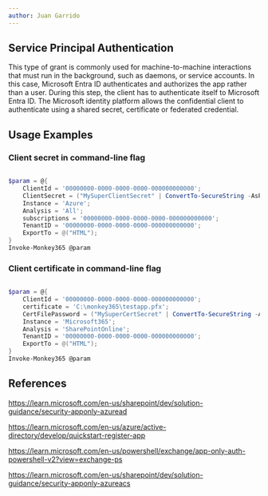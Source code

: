 ```yaml
---
author: Juan Garrido
---
```


## Service Principal Authentication

This type of grant is commonly used for machine-to-machine interactions that must run in the background, such as daemons, or service accounts. In this case, Microsoft Entra ID authenticates and authorizes the app rather than a user. During this step, the client has to authenticate itself to Microsoft Entra ID. The Microsoft identity platform allows the confidential client to authenticate using a shared secret, certificate or federated credential.

## Usage Examples

### Client secret in command-line flag

```PowerShell

$param = @{
    ClientId = '00000000-0000-0000-0000-000000000000';
    ClientSecret = ("MySuperClientSecret" | ConvertTo-SecureString -AsPlainText -Force)
    Instance = 'Azure';
    Analysis = 'All';
    subscriptions = '00000000-0000-0000-0000-000000000000';
    TenantID = '00000000-0000-0000-0000-000000000000';
    ExportTo = @("HTML");
}
Invoke-Monkey365 @param

```

### Client certificate in command-line flag

```PowerShell

$param = @{
    ClientId = '00000000-0000-0000-0000-000000000000';
    certificate = 'C:\monkey365\testapp.pfx';
    CertFilePassword = ("MySuperCertSecret" | ConvertTo-SecureString -AsPlainText -Force);
    Instance = 'Microsoft365';
    Analysis = 'SharePointOnline';
    TenantID = '00000000-0000-0000-0000-000000000000';
    ExportTo = @("HTML");
}
Invoke-Monkey365 @param

```

## References

<a href='https://learn.microsoft.com/en-us/sharepoint/dev/solution-guidance/security-apponly-azuread' target='_blank'>https://learn.microsoft.com/en-us/sharepoint/dev/solution-guidance/security-apponly-azuread</a>

<a href='https://learn.microsoft.com/en-us/azure/active-directory/develop/quickstart-register-app' target='_blank'>https://learn.microsoft.com/en-us/azure/active-directory/develop/quickstart-register-app</a>

<a href='https://learn.microsoft.com/en-us/powershell/exchange/app-only-auth-powershell-v2?view=exchange-ps' target='_blank'>https://learn.microsoft.com/en-us/powershell/exchange/app-only-auth-powershell-v2?view=exchange-ps</a>

<a href='https://learn.microsoft.com/en-us/sharepoint/dev/solution-guidance/security-apponly-azureacs' target='_blank'>https://learn.microsoft.com/en-us/sharepoint/dev/solution-guidance/security-apponly-azureacs</a>